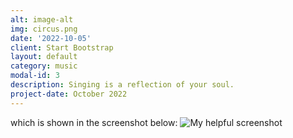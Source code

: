 ```yaml
---
alt: image-alt
img: circus.png
date: '2022-10-05'
client: Start Bootstrap
layout: default
category: music
modal-id: 3
description: Singing is a reflection of your soul.
project-date: October 2022
---
```

which is shown in the screenshot below:
![My helpful screenshot](/portfolio/last_ship.png)
